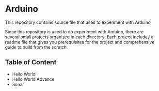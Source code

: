 # Arduino
This repository contains source file that used to experiment with Arduino

Since this repository is used to do experiment with Arduino, there are several small
projects organized in each directory. Each project includes a readme file that gives you
prerequisites for the project and comprehensive guide to build from the scratch.

## Table of Content
- Hello World
- Hello World Advance
- Sonar
